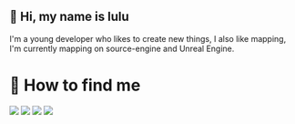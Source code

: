 ## 👋 Hi, my name is lulu
<p> I'm a young developer who likes to create new things, I also like mapping, I'm currently mapping on source-engine and Unreal Engine.
</p>

# 🔎 How to find me
[![](https://img.shields.io/badge/E--Mail-1c2f45?logo=Gmail)](mailto:lulusasadu54@gmail.com)
[![](https://img.shields.io/badge/Steam-1c2f45?logo=Steam)](https://steamcommunity.com/id/lulusasadu54)
[![](https://img.shields.io/badge/Discord-1c2f45?logo=Discord)](https://discordapp.com/users/545606842852573195)
[![](https://img.shields.io/badge/YouTube-1c2f45?logo=YouTube)](https://www.youtube.com/channel/UC7jhq1If795xjTM0SbAL5FA)
